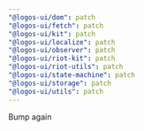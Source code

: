 ```yaml
---
"@logos-ui/dom": patch
"@logos-ui/fetch": patch
"@logos-ui/kit": patch
"@logos-ui/localize": patch
"@logos-ui/observer": patch
"@logos-ui/riot-kit": patch
"@logos-ui/riot-utils": patch
"@logos-ui/state-machine": patch
"@logos-ui/storage": patch
"@logos-ui/utils": patch
---
```


Bump again
